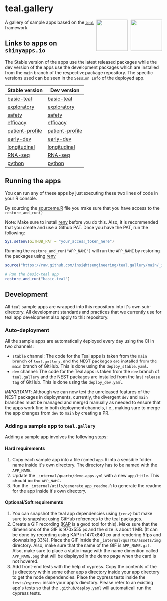 # teal.gallery

<a href="https://github.com/insightsengineering/teal" target="_blank">
  <img align="right" width=auto height="100" src="https://raw.githubusercontent.com/insightsengineering/hex-stickers/main/PNG/teal.png" style="margin-left:10px;">
</a>
<a href="https://github.com/insightsengineering/teal.gallery" target="_blank">
  <img align="right" width=auto height="100" src="https://raw.githubusercontent.com/insightsengineering/hex-stickers/main/PNG/teal.gallery.png">
</a>

A gallery of sample apps based on the [`teal`](https://github.com/insightsengineering/teal) framework.

## Links to apps on `shinyapps.io`

The Stable version of the apps use the latest released packages while the dev version of the apps use the development packages which are installed from the `main` branch of the respective package repository. The specific versions used can be seen in the `Session Info` of the deployed app.


| Stable version                                    | Dev version                                     |
|---------------------------------------------------|-------------------------------------------------|
| [basic-teal](https://genentech.shinyapps.io/NEST_basic-teal_stable/)          | [basic-teal](https://genentech.shinyapps.io/NEST_basic-teal_dev/)         |
| [exploratory](https://genentech.shinyapps.io/NEST_exploratory_stable/)        | [exploratory](https://genentech.shinyapps.io/NEST_exploratory_dev/)       |
| [safety](https://genentech.shinyapps.io/NEST_safety_stable/)                  | [safety](https://genentech.shinyapps.io/NEST_safety_dev/)                 |
| [efficacy](https://genentech.shinyapps.io/NEST_efficacy_stable/)              | [efficacy](https://genentech.shinyapps.io/NEST_efficacy_dev/)             |
| [patient-profile](https://genentech.shinyapps.io/NEST_patient-profile_stable/) | [patient-profile](https://genentech.shinyapps.io/NEST_patient-profile_dev/)|
| [early-dev](https://genentech.shinyapps.io/NEST_early-dev_stable/)             | [early-dev](https://genentech.shinyapps.io/NEST_early-dev_dev/)           |
| [longitudinal](https://genentech.shinyapps.io/NEST_longitudinal_stable/)       | [longitudinal](https://genentech.shinyapps.io/NEST_longitudinal_dev/)     |
| [RNA-seq](https://genentech.shinyapps.io/NEST_RNA-seq_stable/)                 | [RNA-seq](https://genentech.shinyapps.io/NEST_RNA-seq_dev/)               |
| [python](https://genentech.shinyapps.io/NEST_python_stable/)                   | [python](https://genentech.shinyapps.io/NEST_python_dev/)                 |


## Running the apps

You can run any of these apps by just executing these two lines of code in your R console.

By sourcing the [sourceme.R](https://github.com/insightsengineering/teal.gallery/blob/main/utils/sourceme.R) file you make sure that you have access to the `restore_and_run()`

Note: Make sure to install [renv](https://rstudio.github.io/renv/index.html) before you do this. Also, it is recommended that you create and use a Github PAT. Once you have the PAT, run the following:

```R
Sys.setenv(GITHUB_PAT = "your_access_token_here")
```

Running the `restore_and_run("APP_NAME")` will run the `APP_NAME` by restoring the packages using [renv](https://rstudio.github.io/renv/)

```R
source("https://raw.github.com/insightsengineering/teal.gallery/main/_internal/utils/sourceme.R")

# Run the basic-teal app
restore_and_run("basic-teal")
```

## Development

All `teal` sample apps are wrapped into this repository into it's own sub-directory. All development standards and practices that we currently use for teal app development also apply to this repository.

### Auto-deployment

All the sample apps are automatically deployed every day using the CI in two channels:

- `stable` channel: The code for the Teal apps is taken from the `main` branch of `teal.gallery`, and the NEST packages are installed from the `main` branch of GitHub. This is done using the `deploy_stable.yaml`.
- `dev` channel: The code for the Teal apps is taken from the `dev` branch of `teal.gallery` and the NEST packages are installed from the last `release tag` of GitHub. This is done using the `deploy_dev.yaml`.

_IMPORTANT_: Although we can now test the unreleased features of the NEST packages in deployments, currently, the divergent `dev` and `main` branches must be managed and merged manually as needed to ensure that the apps work fine in both deployment channels, i.e., making sure to merge the app changes from `dev` to `main` by creating a PR.

### Adding a sample app to `teal.gallery`

Adding a sample app involves the following steps:

#### Hard requirements

1. Copy each sample app into a file named `app.R` into a sensible folder name inside it's own directory. The directory has to be named with the `APP_NAME`.
2. Update the `_internal/quarto/demo-apps.yml` with a new `app/title`. This should be the `APP_NAME`.
3. Run the `_internal/utils/generate_app_readme.R` to generate the readme for the app inside it's own directory.

#### Optional/Soft requirements

1. You can snapshot the teal app dependencies using `{renv}` but make sure to snapshot using GitHub references to the teal packages.
2. Create a GIF recording ([KAP](https://getkap.co/) is a good tool for this). Make sure that the dimensions of the GIF is 970x555 px and the size is about 1 MB. (It can be done by recording using KAP in 1470x840 px and rendering 5fps and downsizing 33%). Place the GIF inside the `_internal/quarto/assets/img` directory. Also, make sure that the name of the GIF is `APP_NAME.gif`. Also, make sure to place a static image with the name dimention called `APP_NAME.png` that will be displayed in the demo page when the card is not hovered.
3. Add front-end tests with the help of cypress. Copy the contents of the `js` directory within some other app's directory inside your app directory to get the node dependencies. Place the cypress tests inside the `tests/cypress` inside your app's directory. Please refer to an existing app's tests so that the `.github/deploy.yaml` will automaticall run the cypress tests.
